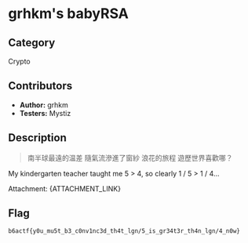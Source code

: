 grhkm's babyRSA
===

## Category

Crypto

## Contributors

-   **Author:** grhkm
-   **Testers:** Mystiz

## Description

> 南半球最遠的温差
> 隨氣流滲進了窗紗
> 浪花的旅程 遊歷世界喜歡哪？

My kindergarten teacher taught me 5 > 4, so clearly 1 / 5 > 1 / 4...

Attachment: {ATTACHMENT_LINK}

## Flag

`b6actf{y0u_mu5t_b3_c0nv1nc3d_th4t_lgn/5_is_gr34t3r_th4n_lgn/4_n0w}`
